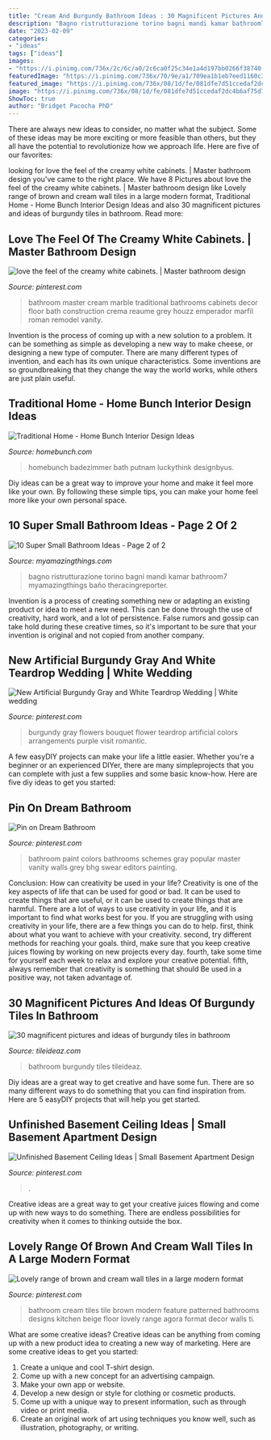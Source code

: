 ```yaml
---
title: "Cream And Burgundy Bathroom Ideas : 30 Magnificent Pictures And Ideas Of Burgundy Tiles In Bathroom"
description: "Bagno ristrutturazione torino bagni mandi kamar bathroom7 myamazingthings baño theracingreporter"
date: "2023-02-09"
categories:
- "ideas"
tags: ["ideas"]
images:
- "https://i.pinimg.com/736x/2c/6c/a0/2c6ca0f25c34e1a4d197bb0266f38740--dream-bathrooms-beautiful-bathrooms.jpg"
featuredImage: "https://i.pinimg.com/736x/70/9e/a1/709ea1b1eb7eed1160c3c4ef6e2c0cc9--cream-bathroom-tiles-patterned-wall.jpg"
featured_image: "https://i.pinimg.com/736x/08/1d/fe/081dfe7d51ccedaf2dc4b6af75d75bd9.jpg"
image: "https://i.pinimg.com/736x/08/1d/fe/081dfe7d51ccedaf2dc4b6af75d75bd9.jpg"
ShowToc: true
author: "Bridget Pacocha PhD"
---
```



There are always new ideas to consider, no matter what the subject. Some of these ideas may be more exciting or more feasible than others, but they all have the potential to revolutionize how we approach life. Here are five of our favorites: 

	

		
looking for love the feel of the creamy white cabinets. | Master bathroom design you've came to the right place. We have 8 Pictures about love the feel of the creamy white cabinets. | Master bathroom design like Lovely range of brown and cream wall tiles in a large modern format, Traditional Home - Home Bunch Interior Design Ideas and also 30 magnificent pictures and ideas of burgundy tiles in bathroom. Read more:
		
    
## Love The Feel Of The Creamy White Cabinets. | Master Bathroom Design

<img loading=lazy src="https://i.pinimg.com/736x/2c/6c/a0/2c6ca0f25c34e1a4d197bb0266f38740--dream-bathrooms-beautiful-bathrooms.jpg" onerror="this.onerror=null;this.src='https://tse4.mm.bing.net/th?id=OIP.PiHJs8FpHfravbZejrieZQAAAA&amp;pid=15.1';" alt="love the feel of the creamy white cabinets. | Master bathroom design">

_Source: pinterest.com_

>bathroom master cream marble traditional bathrooms cabinets decor floor bath construction crema reaume grey houzz emperador marfil roman remodel vanity. 

	

Invention is the process of coming up with a new solution to a problem. It can be something as simple as developing a new way to make cheese, or designing a new type of computer. There are many different types of invention, and each has its own unique characteristics. Some inventions are so groundbreaking that they change the way the world works, while others are just plain useful.

    
## Traditional Home - Home Bunch Interior Design Ideas

<img loading=lazy src="http://www.homebunch.com/wp-content/uploads/1514.png" onerror="this.onerror=null;this.src='https://tse3.mm.bing.net/th?id=OIP.Btp_TQcX0VTaxvz7dI3EOgHaMf&amp;pid=15.1';" alt="Traditional Home - Home Bunch Interior Design Ideas">

_Source: homebunch.com_

>homebunch badezimmer bath putnam luckythink designbyus. 

	

Diy ideas can be a great way to improve your home and make it feel more like your own. By following these simple tips, you can make your home feel more like your own personal space.

    
## 10 Super Small Bathroom Ideas - Page 2 Of 2

<img loading=lazy src="https://myamazingthings.com/wp-content/uploads/2016/11/bathroom7.jpg" onerror="this.onerror=null;this.src='https://tse4.mm.bing.net/th?id=OIP.8_kzMcRaX4IU--6rWstBRQHaE6&amp;pid=15.1';" alt="10 Super Small Bathroom Ideas - Page 2 of 2">

_Source: myamazingthings.com_

>bagno ristrutturazione torino bagni mandi kamar bathroom7 myamazingthings baño theracingreporter. 

	

Invention is a process of creating something new or adapting an existing product or idea to meet a new need. This can be done through the use of creativity, hard work, and a lot of persistence. False rumors and gossip can take hold during these creative times, so it's important to be sure that your invention is original and not copied from another company.

    
## New Artificial Burgundy Gray And White Teardrop Wedding | White Wedding

<img loading=lazy src="https://i.pinimg.com/736x/08/1d/fe/081dfe7d51ccedaf2dc4b6af75d75bd9.jpg" onerror="this.onerror=null;this.src='https://tse1.mm.bing.net/th?id=OIP.etZNPNWNftn4hwWo4I3RXQHaKk&amp;pid=15.1';" alt="New Artificial Burgundy Gray and White Teardrop Wedding | White wedding">

_Source: pinterest.com_

>burgundy gray flowers bouquet flower teardrop artificial colors arrangements purple visit romantic. 

	

A few easyDIY projects can make your life a little easier. Whether you're a beginner or an experienced DIYer, there are many simpleprojects that you can complete with just a few supplies and some basic know-how. Here are five diy ideas to get you started: 

    
## Pin On Dream Bathroom

<img loading=lazy src="https://i.pinimg.com/736x/88/27/72/882772c25cbf0b2f2d95850306b4ea48.jpg" onerror="this.onerror=null;this.src='https://tse2.mm.bing.net/th?id=OIP.oLkM8z-b9TWljrVMgHb5YgHaLH&amp;pid=15.1';" alt="Pin on Dream Bathroom">

_Source: pinterest.com_

>bathroom paint colors bathrooms schemes gray popular master vanity walls grey bhg swear editors painting. 

	

Conclusion: How can creativity be used in your life?
Creativity is one of the key aspects of life that can be used for good or bad. It can be used to create things that are useful, or it can be used to create things that are harmful. There are a lot of ways to use creativity in your life, and it is important to find what works best for you. If you are struggling with using creativity in your life, there are a few things you can do to help. first, think about what you want to achieve with your creativity. second, try different methods for reaching your goals. third, make sure that you keep creative juices flowing by working on new projects every day. fourth, take some time for yourself each week to relax and explore your creative potential. fifth, always remember that creativity is something that should Be used in a positive way, not taken advantage of.

    
## 30 Magnificent Pictures And Ideas Of Burgundy Tiles In Bathroom

<img loading=lazy src="http://www.tileideaz.com/wp-content/uploads/2015/10/238.jpg" onerror="this.onerror=null;this.src='https://tse2.mm.bing.net/th?id=OIP.jqfSsLZqSPTtTnBeiZQwQgHaFj&amp;pid=15.1';" alt="30 magnificent pictures and ideas of burgundy tiles in bathroom">

_Source: tileideaz.com_

>bathroom burgundy tiles tileideaz. 

	

Diy ideas are a great way to get creative and have some fun. There are so many different ways to do something that you can find inspiration from. Here are 5 easyDIY projects that will help you get started.

    
## Unfinished Basement Ceiling Ideas | Small Basement Apartment Design

<img loading=lazy src="https://i.pinimg.com/736x/64/a5/76/64a5769bb764713bb2c58d70374547a1.jpg" onerror="this.onerror=null;this.src='https://tse1.mm.bing.net/th?id=OIP.zqU-tIBoroogJMO3ugub_wHaLG&amp;pid=15.1';" alt="Unfinished Basement Ceiling Ideas | Small Basement Apartment Design">

_Source: pinterest.com_

>. 

	

Creative ideas are a great way to get your creative juices flowing and come up with new ways to do something. There are endless possibilities for creativity when it comes to thinking outside the box.

    
## Lovely Range Of Brown And Cream Wall Tiles In A Large Modern Format

<img loading=lazy src="https://i.pinimg.com/736x/70/9e/a1/709ea1b1eb7eed1160c3c4ef6e2c0cc9--cream-bathroom-tiles-patterned-wall.jpg" onerror="this.onerror=null;this.src='https://tse1.mm.bing.net/th?id=OIP.0Wa5t7RyUAbFbsW2rRd2zQHaHa&amp;pid=15.1';" alt="Lovely range of brown and cream wall tiles in a large modern format">

_Source: pinterest.com_

>bathroom cream tiles tile brown modern feature patterned bathrooms designs kitchen beige floor lovely range agora format decor walls ti. 

	

What are some creative ideas?
Creative ideas can be anything from coming up with a new product idea to creating a new way of marketing. Here are some creative ideas to get you started: 
1. Create a unique and cool T-shirt design.
2. Come up with a new concept for an advertising campaign.
3. Make your own app or website.
4. Develop a new design or style for clothing or cosmetic products. 
5. Come up with a unique way to present information, such as through video or print media. 
6. Create an original work of art using techniques you know well, such as illustration, photography, or writing.

